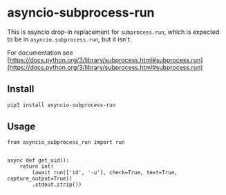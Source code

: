 # asyncio-subprocess-run

This is asyncio drop-in replacement for `subprocess.run`, which is expected to be in `asyncio.subprocess.run`, but it isn't.

For documentation see [https://docs.python.org/3/library/subprocess.html#subprocess.run](https://docs.python.org/3/library/subprocess.html#subprocess.run)

## Install

```sh
pip3 install asyncio-subprocess-run
```

## Usage

```python3
from asyncio_subprocess_run import run


async def get_uid():
    return int(
        (await run(['id', '-u'], check=True, text=True, capture_output=True))
        .stdout.strip())
```
